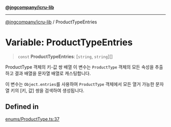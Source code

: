 [**@jngcompany/icru-lib**](../README.md)

***

[@jngcompany/icru-lib](../globals.md) / ProductTypeEntries

# Variable: ProductTypeEntries

> `const` **ProductTypeEntries**: [`string`, `string`][]

ProductType 객체의 키-값 쌍 배열
이 변수는 `ProductType` 객체의 모든 속성을 추출하고 결과 배열을 문자열 배열로 캐스팅합니다.

이 변수는 `Object.entries`를 사용하여 `ProductType` 객체에서 모든 열거 가능한
문자열 키의 [키, 값] 쌍을 검색하여 생성됩니다.

## Defined in

[enums/ProductType.ts:37](https://github.com/jngcompany/icru-lib/blob/c1136b1cca3e7fccee98611dd392fe7b79b1145a/src/enums/ProductType.ts#L37)
